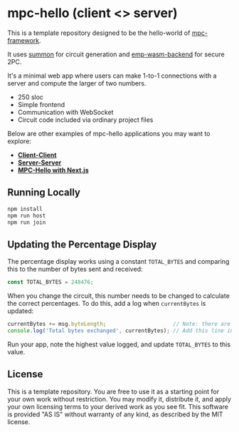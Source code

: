 # mpc-hello (client <> server)

This is a template repository designed to be the hello-world of
[mpc-framework](https://github.com/voltrevo/mpc-framework).

It uses [summon](https://github.com/voltrevo/summon) for circuit generation
and [emp-wasm-backend](https://github.com/voltrevo/emp-wasm-backend) for
secure 2PC.

It's a minimal web app where users can make 1-to-1 connections with a server
and compute the larger of two numbers.

- 250 sloc
- Simple frontend
- Communication with WebSocket
- Circuit code included via ordinary project files

Below are other examples of mpc-hello applications you may want to explore:

- [**Client-Client**](../client-client)
- [**Server-Server**](../server-server)
- [**MPC-Hello with Next.js**](../server-server)

## Running Locally

```sh
npm install
npm run host
npm run join
```

## Updating the Percentage Display

The percentage display works using a constant `TOTAL_BYTES` and comparing this to the number of
bytes sent and received:
```ts
const TOTAL_BYTES = 248476;
```

When you change the circuit, this number needs to be changed to calculate the correct percentages.
To do this, add a log when `currentBytes` is updated:

```ts
currentBytes += msg.byteLength;                     // Note: there are two of these
console.log('Total bytes exchanged', currentBytes); // Add this line in both places
```

Run your app, note the highest value logged, and update `TOTAL_BYTES` to this value.

## License

This is a template repository. You are free to use it as a starting point for
your own work without restriction. You may modify it, distribute it, and apply
your own licensing terms to your derived work as you see fit. This software is
provided "AS IS" without warranty of any kind, as described by the MIT license.
